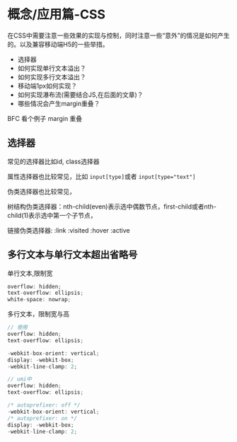 # 概念/应用篇-CSS

在CSS中需要注意一些效果的实现与控制，同时注意一些“意外”的情况是如何产生的。以及兼容移动端H5的一些举措。

- 选择器
- 如何实现单行文本溢出？
- 如何实现多行文本溢出？
- 移动端1px如何实现？
- 如何实现瀑布流(需要结合JS,在后面的文章)？
- 哪些情况会产生margin重叠？

BFC 看个例子 margin 重叠

## 选择器

常见的选择器比如id, class选择器

属性选择器也比较常见，比如 `input[type]`或者 `input[type="text"]`

伪类选择器也比较常见，

树结构伪类选择器：nth-child(even)表示选中偶数节点，first-child或者nth-child(1)表示选中第一个子节点，

链接伪类选择器: :link :visited :hover :active

## 多行文本与单行文本超出省略号

单行文本,限制宽

```js
overflow: hidden;
text-overflow: ellipsis;
white-space: nowrap;
```

多行文本，限制宽与高

```js
// 使用
overflow: hidden;
text-overflow: ellipsis;

-webkit-box-orient: vertical;
display: -webkit-box;
-webkit-line-clamp: 2;

// umi中
overflow: hidden;
text-overflow: ellipsis;

/* autoprefixer: off */
-webkit-box-orient: vertical;
/* autoprefixer: on */
display: -webkit-box;
-webkit-line-clamp: 2;
```
